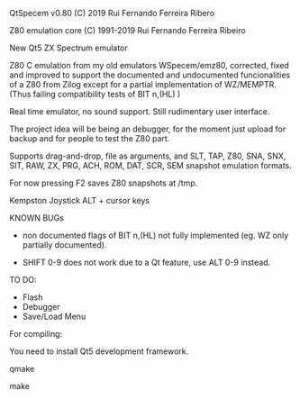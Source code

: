 
QtSpecem v0.80
(C) 2019 Rui Fernando Ferreira Ribero

Z80 emulation core (C) 1991-2019 Rui Fernando Ferreira Ribeiro

New Qt5 ZX Spectrum emulator

Z80 C emulation from my old emulators WSpecem/emz80, corrected, fixed and improved to support the documented and undocumented funcionalities of a Z80 from Zilog except for a partial implementation of WZ/MEMPTR. (Thus failing compatibility tests of BIT n,(HL) )

Real time emulator, no sound support. Still rudimentary user interface.

The project idea will be being an debugger, for the moment just upload for backup and for people to test the Z80 part.

Supports drag-and-drop, file as arguments, and SLT, TAP, Z80, SNA, SNX, SIT, RAW, ZX, PRG, ACH, ROM, DAT, SCR, SEM snapshot emulation formats.

For now pressing F2 saves Z80 snapshots at /tmp.

Kempston Joystick ALT + cursor keys

KNOWN BUGs

- non documented flags of BIT n,(HL) not fully implemented (eg. WZ only partially documented).

- SHIFT 0-9 does not work due to a Qt feature, use ALT 0-9 instead.

TO DO:

- Flash
- Debugger
- Save/Load Menu

For compiling:


You need to install Qt5 development framework.

qmake

make

